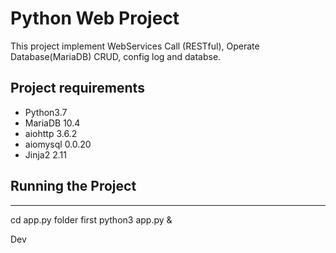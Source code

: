 # Python Web Project

This project implement WebServices Call (RESTful), Operate Database(MariaDB) CRUD, config log and databse.


## Project requirements

+ Python3.7
+ MariaDB 10.4
+ aiohttp 3.6.2
+ aiomysql 0.0.20
+ Jinja2 2.11


## Running the Project

----
cd app.py folder first
python3 app.py &


Dev
